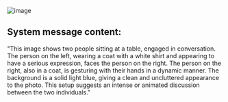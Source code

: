 ![image](https://github.com/user-attachments/assets/dbcda947-0243-4a2b-82cc-68176decd57f)

## System message content:

"This image shows two people sitting at a table, engaged in conversation. 
The person on the left, wearing a coat with a white shirt and appearing to have a serious expression, faces the person on the right. 
The person on the right, also in a coat, is gesturing with their hands in a dynamic manner. 
The background is a solid light blue, giving a clean and uncluttered appearance to the photo. 
This setup suggests an intense or animated discussion between the two individuals."

